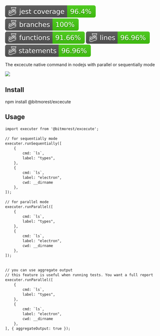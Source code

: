 ![Coverage](https://raw.githubusercontent.com/BitMorest/execute/master/badges/coverage-jest%20coverage.svg)
![Branches](https://raw.githubusercontent.com/BitMorest/execute/master/badges/coverage-branches.svg)
![Functions](https://raw.githubusercontent.com/BitMorest/execute/master/badges/coverage-functions.svg)
![Lines](https://raw.githubusercontent.com/BitMorest/execute/master/badges/coverage-lines.svg)
![Statements](https://raw.githubusercontent.com/BitMorest/execute/master/badges/coverage-statements.svg)

The excecute native command in nodejs with parallel or sequentially mode

![](https://raw.githubusercontent.com/BitMorest/execute/master/screenshot.png)

## Install

npm install @bitmorest/excecute

## Usage

```
import executer from '@bitmorest/excecute';

// for sequentially mode
executer.runSequentially([
    {
        cmd: `ls`,
        label: "types",
    },
    {
        cmd: `ls`,
        label: "electron",
        cwd: __dirname
    },
]);

// for parallel mode
executer.runParallel([
    {
        cmd: `ls`,
        label: "types",
    },
    {
        cmd: `ls`,
        label: "electron",
        cwd: __dirname
    },
]);


// you can use aggregate output
// this feature is useful when running tests. You want a full report
executer.runParallel([
    {
        cmd: `ls`,
        label: "types",
    },
    {
        cmd: `ls`,
        label: "electron",
        cwd: __dirname
    },
], { aggregateOutput: true });
```
